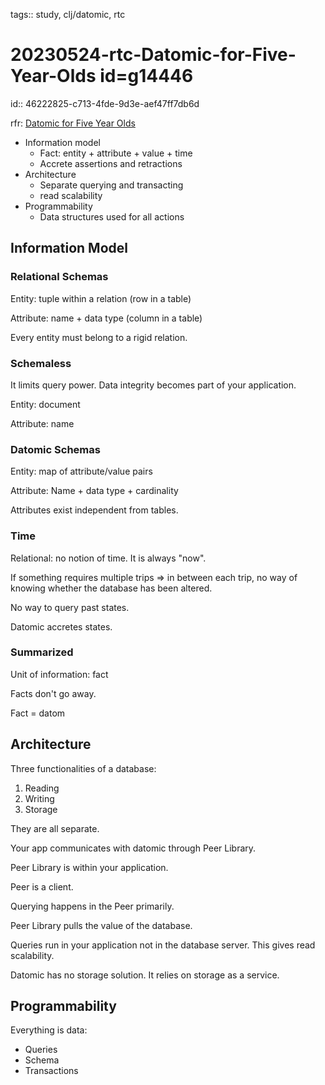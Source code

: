 tags:: study, clj/datomic, rtc

# 20230524-rtc-Datomic-for-Five-Year-Olds id=g14446
  id:: 46222825-c713-4fde-9d3e-aef47ff7db6d

rfr: [Datomic for Five Year Olds](https://www.flyingmachinestudios.com/programming/datomic-for-five-year-olds/)

- Information model
	- Fact: entity + attribute + value + time
	- Accrete assertions and retractions
- Architecture
	- Separate querying and transacting
	- read scalability
- Programmability
	- Data structures used for all actions

## Information Model

### Relational Schemas

Entity: tuple within a relation (row in a table)

Attribute: name + data type (column in a table)

Every entity must belong to a rigid relation.

### Schemaless

It limits query power. Data integrity becomes part of your application.

Entity: document

Attribute: name

### Datomic Schemas

Entity: map of attribute/value pairs

Attribute: Name + data type + cardinality

Attributes exist independent from tables.

### Time

Relational: no notion of time. It is always "now".

If something requires multiple trips => in between each trip, no way of knowing whether the database has been altered.

No way to query past states.

Datomic accretes states.

### Summarized

Unit of information: fact

Facts don't go away. 

Fact = datom

## Architecture

Three functionalities of a database:

1. Reading
2. Writing
3. Storage

They are all separate.

Your app communicates with datomic through Peer Library.

Peer Library is within your application.

Peer is a client.

Querying happens in the Peer primarily.

Peer Library pulls the value of the database.

Queries run in your application not in the database server. This gives read scalability.

Datomic has no storage solution. It relies on storage as a service.

## Programmability

Everything is data:

- Queries
- Schema
- Transactions




